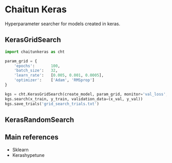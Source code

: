 # Chaitun Keras
Hyperparameter searcher for models created in keras.

## KerasGridSearch

```python
import chaitunkeras as cht

param_grid = {
    'epochs':       100,
    'batch_size':   32,
    'learn_rate':   [0.005, 0.001, 0.0005],
    'optimizer':    ['Adam', 'RMSprop']
}

kgs = cht.KerasGridSearch(create_model, param_grid, monitor='val_loss', greater=False)
kgs.search(x_train, y_train, validation_data=(x_val, y_val))
kgs.save_trials('grid_search_trials.txt')
```

## KerasRandomSearch

## Main references
* Sklearn
* Kerashypetune
